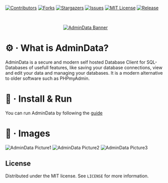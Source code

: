 [![Contributors][contributors-shield]][contributors-url]
[![Forks][forks-shield]][forks-url]
[![Stargazers][stars-shield]][stars-url]
[![Issues][issues-shield]][issues-url]
[![MIT License][license-shield]][license-url]
[![Release][release-shield]][release-url]

<br />
<p align="center">
  <a href="https://github.com/crocofied/AdminData">
    <picture>
        <source media="(prefers-color-scheme: dark)" srcset="https://i.imgur.com/4t6hVq1.png">
        <img alt="AdminData Banner" src="https://i.imgur.com/4t6hVq1.png">
    </picture>
  </a>
</p>

# ⚙️ · What is AdminData?

AdminData is a secure and modern self hosted Database Client for SQL-Databases of usefull features, like saving your database connections, view and edit your data and managing your databases. It is a modern alternative to older software such as PHPmyAdmin.

# 🚀 · Install & Run
You can run AdminData by following the [guide](https://www.admindata.xyz/install.html)

# 📸 · Images

<img alt="AdminData Picture1" src="https://i.imgur.com/94ruRRS.png">
<img alt="AdminData Picture2" src="https://i.imgur.com/4eL4uoq.png">
<img alt="AdminData Picture3" src="https://i.imgur.com/pc648hO.png">


## License

Distributed under the MIT license. See `LICENSE` for more information.


[contributors-shield]: https://img.shields.io/github/contributors/crocofied/AdminData.svg?style=for-the-badge

[contributors-url]: https://github.com/crocofied/AdminData/graphs/contributors

[forks-shield]: https://img.shields.io/github/forks/crocofied/AdminData.svg?style=for-the-badge

[forks-url]: https://github.com/crocofied/AdminData/network/members

[stars-shield]: https://img.shields.io/github/stars/crocofied/AdminData.svg?style=for-the-badge

[stars-url]: https://github.com/crocofied/AdminData/stargazers

[issues-shield]: https://img.shields.io/github/issues/crocofied/AdminData.svg?style=for-the-badge

[issues-url]: https://github.com/crocofied/AdminData/issues

[license-shield]: https://img.shields.io/github/license/crocofied/AdminData.svg?style=for-the-badge

[license-url]: https://github.com/crocofied/AdminData/blob/master/LICENSE

[release-shield]: https://img.shields.io/github/v/release/crocofied/AdminData.svg?style=for-the-badge

[release-url]: https://github.com/crocofied/AdminData/releases/latest